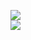 [![](https://img.shields.io/badge/Made%20With-Github%20Spray-lightgrey.svg?style=for-the-badge&logo=github)](https://github.com/Annihil/github-spray#5889)  
[![](https://i.imgur.com/2DrTn0Z.gif)](https://github.com/Annihil/github-spray)